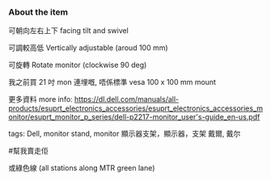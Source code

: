 ### About the item

可朝向左右上下
facing tilt and swivel

可調較高低
Vertically adjustable (aroud 100 mm)

可旋轉
Rotate monitor (clockwise 90 deg)

我之前買 21 吋 mon 連埋嘅,
唔係標準 vesa 100 x 100 mm mount

更多資料 more info:
https://dl.dell.com/manuals/all-products/esuprt_electronics_accessories/esuprt_electronics_accessories_monitor/esuprt_monitor_p_series/dell-p2217-monitor_user's-guide_en-us.pdf

tags:
Dell, monitor stand, monitor
顯示器支架，顯示器，支架
戴爾, 戴尔

#幫我賣走佢

或綠色線 (all stations along MTR green lane)
